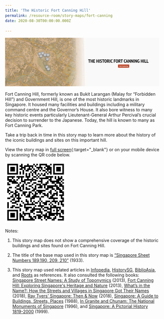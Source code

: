 ```yaml
---
title: 'The Historic Fort Canning Hill'
permalink: /resource-room/story-maps/fort-canning
date: 2020-08-30T00:00:00.000Z

---
```



<img src="/images/storymap-image-fort-canning.png" alt="storymap-fort-canning"/>

Fort Canning Hill, formerly known as Bukit Larangan (Malay for “Forbidden Hill”) and Government Hill, is one of the most historic landmarks in Singapore. It housed many facilities and buildings including a military command centre and the Governor’s House. It also bore witness to many key historic events particularly Lieutenant-General Arthur Percival’s crucial decision to surrender to the Japanese. Today, the hill is known to many as Fort Canning Park.

Take a trip back in time in this story map to learn more about the history of the iconic buildings and sites on this important hill.

View the story map in [full screen](https://uploads.knightlab.com/storymapjs/04f5c05311b7e48aadefd0cdd269c308/fort-canning/index.html){:target="_blank"} or on your mobile device by scanning the QR code below.

<img src="/images/qr-code-storymap-fort-canning.png" alt="qr-code-storymap-fort-canning" style="width:200px;" />

Notes:
1. This story map does not show a comprehensive coverage of the historic buildings and sites found on Fort Canning Hill.

2. The title of the base map used in this story map is [“Singapore Sheet Numbers 189,190, 209, 210”]( https://www.nas.gov.sg/archivesonline/maps_building_plans/record-details/faf1cf78-115c-11e3-83d5-0050568939ad) (1933).


3. This story map used related articles in [Infopedia](https://eresources.nlb.gov.sg/infopedia/), [HistorySG](http://eresources.nlb.gov.sg/history), [BiblioAsia](https://www.nlb.gov.sg/Browse/BiblioAsia.aspx), and [Roots](https://www.roots.sg/) as references. It also consulted the following books: [Singapore Street Names: A Study of Toponymics](https://eservice.nlb.gov.sg/item_holding.aspx?bid=200123850) (2013), [Fort Canning Hill: Exploring Singapore's Heritage and Nature](https://eservice.nlb.gov.sg/item_holding.aspx?bid=14716750) (2013), [What’s in the Name?: How the Streets and Villages in Singapore Got Their Names](https://eservice.nlb.gov.sg/item_holding.aspx?bid=202924449) (2018), [Ray Tyers’ Singapore: Then & Now](https://eservice.nlb.gov.sg/item_holding.aspx?bid=203784837) (2018), [Singapore: A Guide to Buildings, Streets, Places](http://eservice.nlb.gov.sg/item_holding.aspx?bid=4712298) (1988), [In Granite and Chunam: The National Monuments of Singapore](http://eservice.nlb.gov.sg/item_holding_s.aspx?bid=7919754) (1996), and [Singapore: A Pictorial History 1819-2000](http://eservice.nlb.gov.sg/item_holding.aspx?bid=9651676) (1999).
